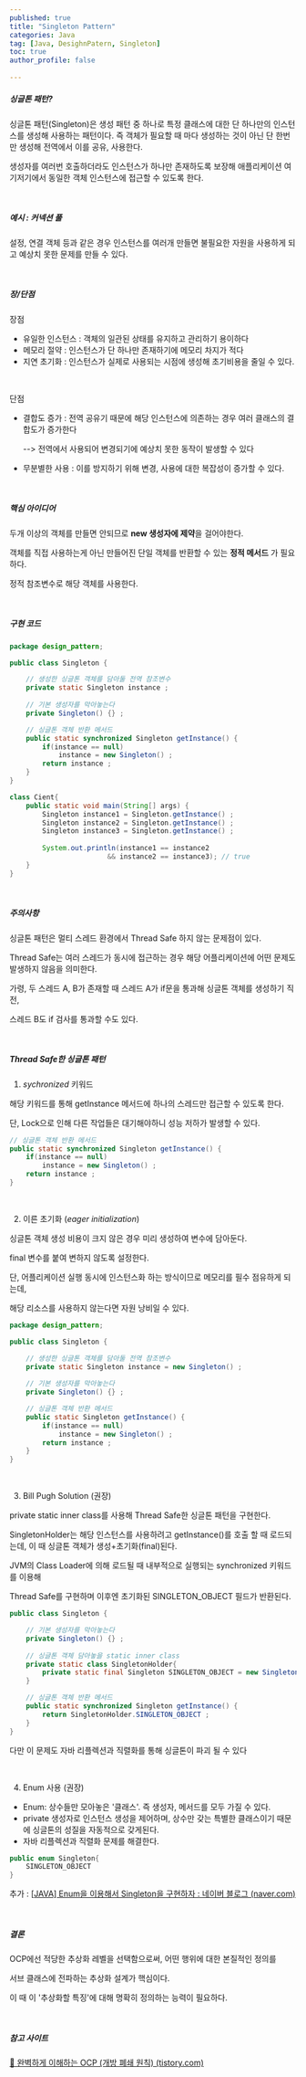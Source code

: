 ```yaml
---
published: true
title: "Singleton Pattern" 
categories: Java
tag: [Java, DesighnPatern, Singleton] 
toc: true
author_profile: false 
  
---
```




##### 싱글톤 패턴?

싱글톤 패턴(Singleton)은 생성 패턴 중 하나로 특정 클래스에 대한 단 하나만의 인스턴스를 생성해 사용하는 패턴이다. 즉 객체가 필요할 때 마다 생성하는 것이 아닌 단 한번만 생성해 전역에서 이를 공유, 사용한다. 

생성자를 여러번 호출하더라도 인스턴스가 하나만 존재하도록 보장해 애플리케이션 여기저기에서 동일한 객체 인스턴스에 접근할 수 있도록 한다. 

 <br>



##### 예시 : 커넥션 풀

설정, 연결 객체 등과 같은 경우 인스턴스를 여러개 만들면 불필요한 자원을 사용하게 되고 예상치 못한 문제를 만들 수 있다. 

<br>





##### 장/단점

장점 

* 유일한 인스턴스 : 객체의 일관된 상태를 유지하고 관리하기 용이하다
* 메모리 절약 : 인스턴스가 단 하나만 존재하기에 메모리 차지가 적다 
* 지연 초기화 : 인스턴스가 실제로 사용되는 시점에 생성해 초기비용을 줄일 수 있다. 

<br>

단점 

* 결합도 증가 : 전역 공유기 때문에 해당 인스턴스에 의존하는 경우 여러 클래스의 결합도가 증가한다

   --> 전역에서 사용되어 변경되기에 예상치 못한 동작이 발생할 수 있다

* 무분별한 사용 : 이를 방지하기 위해 변경, 사용에 대한 복잡성이 증가할 수 있다. 

<br> 



##### 핵심 아이디어

두개 이상의 객체를 만들면 안되므로 **new 생성자에 제약**을 걸어야한다. 

객체를 직접 사용하는게 아닌 만들어진 단일 객체를 반환할 수 있는 **정적 메서드** 가 필요하다.

정적 참조변수로 해당 객체를 사용한다.  

<br>



##### 구현 코드 

```java
package design_pattern;

public class Singleton {

	// 생성한 싱글톤 객체를 담아둘 전역 참조변수 
	private static Singleton instance ;
	
	// 기본 생성자를 막아놓는다 
	private Singleton() {} ; 

	// 싱글톤 객체 반환 메서드 
	public static synchronized Singleton getInstance() {
		if(instance == null)
			instance = new Singleton() ; 
		return instance ; 
	}
}

class Cient{
	public static void main(String[] args) {
		Singleton instance1 = Singleton.getInstance() ; 
		Singleton instance2 = Singleton.getInstance() ; 
		Singleton instance3 = Singleton.getInstance() ; 
		
		System.out.println(instance1 == instance2
						&& instance2 == instance3); // true 
	}
}
```

<br>





##### 주의사항 

싱글톤 패턴은 멀티 스레드 환경에서 Thread Safe 하지 않는 문제점이 있다. 

Thread Safe는 여러 스레드가 동시에 접근하는 경우 해당 어플리케이션에 어떤 문제도 발생하지 않음을 의미한다. 

가령, 두 스레드 A, B가 존재할 때 스레드 A가 if문을 통과해 싱글톤 객체를 생성하기 직전, 

스레드 B도 if 검사를 통과할 수도 있다. 

<br>



##### Thread Safe한 싱글톤 패턴

1. *sychronized* 키워드 

해당 키워드를 통해 getInstance 메서드에 하나의 스레드만 접근할 수 있도록 한다.

단, Lock으로 인해 다른 작업들은 대기해야하니 성능 저하가 발생할 수 있다.  

```java
// 싱글톤 객체 반환 메서드 
public static synchronized Singleton getInstance() {
	if(instance == null)
		instance = new Singleton() ; 
	return instance ; 
}
```

<br> 

2. 이른 초기화 (*eager initialization*)

싱글톤 객체 생성 비용이 크지 않은 경우 미리 생성하여 변수에 담아둔다. 

final 변수를 붙여 변하지 않도록 설정한다. 

단, 어플리케이션 실행 동시에 인스턴스화 하는 방식이므로 메모리를 필수 점유하게 되는데, 

해당 리소스를 사용하지 않는다면 자원 낭비일 수 있다. 

```java
package design_pattern;

public class Singleton {

	// 생성한 싱글톤 객체를 담아둘 전역 참조변수 
	private static Singleton instance = new Singleton() ;
	
	// 기본 생성자를 막아놓는다 
	private Singleton() {} ; 

	// 싱글톤 객체 반환 메서드 
	public static Singleton getInstance() {
		if(instance == null)
			instance = new Singleton() ; 
		return instance ; 
	}
}
```

<br> 

3. Bill Pugh Solution (권장) 

private static inner class를 사용해 Thread Safe한 싱글톤 패턴을 구현한다.

SingletonHolder는 해당 인스턴스를 사용하려고 getInstance()를 호출 할 때 로드되는데, 이 때 싱글톤 객체가 생성+초기화(final)된다.  

 JVM의 Class Loader에 의해 로드될 때 내부적으로 실행되는 synchronized 키워드를 이용해 

Thread Safe를 구현하며 이후엔 초기화된 SINGLETON_OBJECT 필드가 반환된다. 

```java
public class Singleton {

	// 기본 생성자를 막아놓는다 
	private Singleton() {} ; 
	
    // 싱글톤 객체 담아놓을 static inner class 
	private static class SingletonHolder{
		private static final Singleton SINGLETON_OBJECT = new Singleton() ; 
	}

	// 싱글톤 객체 반환 메서드 
	public static synchronized Singleton getInstance() {
		return SingletonHolder.SINGLETON_OBJECT ; 
	}
}
```

다만 이 문제도 자바 리플렉션과 직렬화를 통해 싱글톤이 파괴 될 수 있다 

<br>



4. Enum 사용 (권장)

* Enum: 상수들만 모아놓은 '클래스'. 즉 생성자, 메서드를 모두 가질 수 있다. 
* private 생성자로 인스턴스 생성을 제어하며, 상수만 갖는 특별한 클래스이기 때문에
  싱글톤의 성질을 자동적으로 갖게된다.
*  자바 리플렉션과 직렬화 문제를 해결한다. 

```java
public enum Singleton{
    SINGLETON_OBJECT 
}
```

추가 : [[JAVA\] Enum을 이용해서 Singleton을 구현하자 : 네이버 블로그 (naver.com)](https://m.blog.naver.com/PostView.naver?blogId=kbh3983&logNo=220907314096&proxyReferer=https:%2F%2Fwww.google.co.kr%2F)

<br> 





##### 결론 

OCP에선 적당한 추상화 레벨을 선택함으로써, 어떤 행위에 대한 본질적인 정의를 

서브 클래스에 전파하는 추상화 설계가 핵심이다. 

이 때 이 '추상화할 특징'에 대해 명확히 정의하는 능력이 필요하다. 

 

<br>



##### 참고 사이트 

[💠 완벽하게 이해하는 OCP (개방 폐쇄 원칙) (tistory.com)](https://inpa.tistory.com/entry/OOP-💠-아주-쉽게-이해하는-OCP-개방-폐쇄-원칙)

<br>

